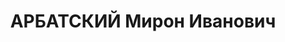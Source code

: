 ---
title: АРБАТСКИЙ Мирон Иванович
description: 'Род. в 1903, Иркутская губ. Проживал: г. Красноярск. Начальник лесозаготовительного
  участка «Голубая» Енисейского пароходства

  Арестован 17.05.1937. Обв.: участие в к.-р. организации, террористическая деятельность.
  Приговор: ВК ВС СССР, 22.07.1938 – ВМН. Расстрелян 22.07.1938, в г. Красноярске.

  Реабилитирован ВК ВС СССР 10.11.1960'
---